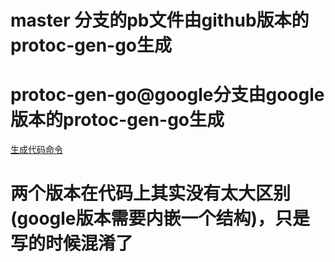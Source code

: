# master 分支的pb文件由github版本的protoc-gen-go生成

# protoc-gen-go@google分支由google版本的protoc-gen-go生成

[生成代码命令](https://chenwei.fun/2021/07/14/protobuf/)

# 两个版本在代码上其实没有太大区别(google版本需要内嵌一个结构)，只是写的时候混淆了